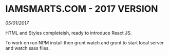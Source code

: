 # IAMSMARTS.COM - 2017 VERSION

*05/01/2017*

HTML and Styles completeish, ready to introduce React JS. 

To work on run NPM install then grunt watch and grunt to start local server and watch sass files.

